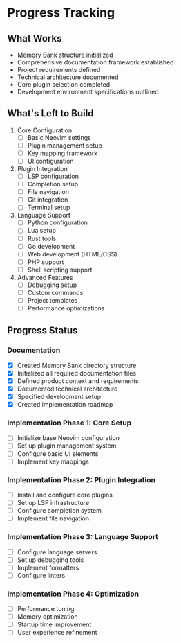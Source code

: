 # Progress Tracking

## What Works
- Memory Bank structure initialized
- Comprehensive documentation framework established
- Project requirements defined
- Technical architecture documented
- Core plugin selection completed
- Development environment specifications outlined

## What's Left to Build
1. Core Configuration
   - [ ] Basic Neovim settings
   - [ ] Plugin management setup
   - [ ] Key mapping framework
   - [ ] UI configuration

2. Plugin Integration
   - [ ] LSP configuration
   - [ ] Completion setup
   - [ ] File navigation
   - [ ] Git integration
   - [ ] Terminal setup

3. Language Support
   - [ ] Python configuration
   - [ ] Lua setup
   - [ ] Rust tools
   - [ ] Go development
   - [ ] Web development (HTML/CSS)
   - [ ] PHP support
   - [ ] Shell scripting support

4. Advanced Features
   - [ ] Debugging setup
   - [ ] Custom commands
   - [ ] Project templates
   - [ ] Performance optimizations

## Progress Status
### Documentation
- [x] Created Memory Bank directory structure
- [x] Initialized all required documentation files
- [x] Defined product context and requirements
- [x] Documented technical architecture
- [x] Specified development setup
- [x] Created implementation roadmap

### Implementation Phase 1: Core Setup
- [ ] Initialize base Neovim configuration
- [ ] Set up plugin management system
- [ ] Configure basic UI elements
- [ ] Implement key mappings

### Implementation Phase 2: Plugin Integration
- [ ] Install and configure core plugins
- [ ] Set up LSP infrastructure
- [ ] Configure completion system
- [ ] Implement file navigation

### Implementation Phase 3: Language Support
- [ ] Configure language servers
- [ ] Set up debugging tools
- [ ] Implement formatters
- [ ] Configure linters

### Implementation Phase 4: Optimization
- [ ] Performance tuning
- [ ] Memory optimization
- [ ] Startup time improvement
- [ ] User experience refinement